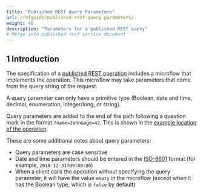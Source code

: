 ```yaml
---
title: "Published REST Query Parameters"
url: /refguide/published-rest-query-parameters/
weight: 40
description: "Parameters for a published REST query"
# Merge into published rest service document
---
```


## 1 Introduction

The specification of a [published REST operation](/refguide/published-rest-operation/) includes a microflow that implements the operation. This microflow may take parameters that come from the query string of the request.

A query parameter can only have a primitive type (Boolean, date and time, decimal, enumeration, integer/long, or string).

Query parameters are added to the end of the path following a question mark in the format `?name=John&age=42`. This is shown in the [example location of the operation](/refguide/published-rest-operation/#example-location).

These are some additional notes about query parameters:

* Query parameters are case sensitive
* Date and time parameters should be entered in the [ISO-8601](https://www.w3schools.com/xml/schema_dtypes_date.asp) format (for example, `2018-12-31T09:00:00`)
* When a client calls the operation without specifying the query parameter, it will have the value `empty` in the microflow (except when it has the Boolean type, which is `false` by default)
